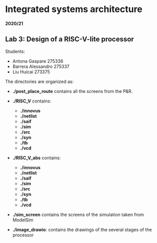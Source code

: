 # Integrated systems architecture

#### 2020/21

## Lab 3: Design of a RISC-V-lite processor

Students:
-	Antona Gaspare		275336
-	Barrera Alessandro	275337
-	Liu Huicai		273375

The directories are organized as:
- **./post_place_route**
    contains all the screens from the P&R.
- **./RISC_V**
    contains:
    - **./innovus**
    - **./netlist**
    - **./saif**
    - **./sim**
    - **./src**
    - **./syn**
    - **./tb**
    - **./vcd**

- **./RISC_V_abs**
    contains:
    - **./innovus**
    - **./netlist**
    - **./saif**
    - **./sim**
    - **./src**
    - **./syn**
    - **./tb**
    - **./vcd** 
   
   
- **./sim_screen**
    contains the screens of the simulation taken from ModelSim 
   
- **./image_drawio**:
    contains the drawings of the several stages of the processor 
   
   
   
   
   
   
   
   
   
   
   
   
   
   

